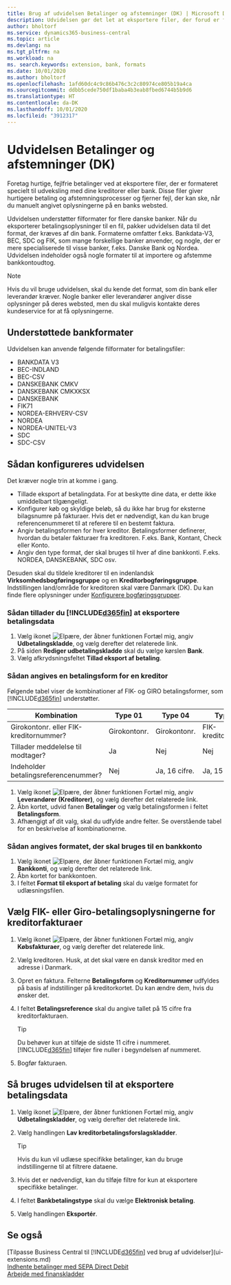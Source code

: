 ```yaml
---
title: Brug af udvidelsen Betalinger og afstemninger (DK) | Microsoft Docs
description: Udvidelsen gør det let at eksportere filer, der forud er formateret til at opfylde bankkravene til elektroniske afsendelser.
author: bholtorf
ms.service: dynamics365-business-central
ms.topic: article
ms.devlang: na
ms.tgt_pltfrm: na
ms.workload: na
ms. search.keywords: extension, bank, formats
ms.date: 10/01/2020
ms.author: bholtorf
ms.openlocfilehash: 1afd60dc4c9c86b476c3c2c80974ce805b19a4ca
ms.sourcegitcommit: ddbb5cede750df1baba4b3eab8fbed6744b5b9d6
ms.translationtype: HT
ms.contentlocale: da-DK
ms.lasthandoff: 10/01/2020
ms.locfileid: "3912317"
---
```

# <a name="the-payments-and-reconciliations-dk-extension"></a>Udvidelsen Betalinger og afstemninger (DK)

Foretag hurtige, fejlfrie betalinger ved at eksportere filer, der er formateret specielt til udveksling med dine kreditorer eller bank. Disse filer giver hurtigere betaling og afstemningsprocesser og fjerner fejl, der kan ske, når du manuelt angivet oplysningerne på en banks websted.  

Udvidelsen understøtter filformater for flere danske banker. Når du eksporterer betalingsoplysninger til en fil, pakker udvidelsen data til det format, der kræves af din bank. Formaterne omfatter f.eks. Bankdata-V3, BEC, SDC og FIK, som mange forskellige banker anvender, og nogle, der er mere specialiserede til visse banker, f.eks. Danske Bank og Nordea. Udvidelsen indeholder også nogle formater til at importere og afstemme bankkontoudtog.  

> [!Note]
> Hvis du vil bruge udvidelsen, skal du kende det format, som din bank eller leverandør kræver. Nogle banker eller leverandører angiver disse oplysninger på deres websted, men du skal muligvis kontakte deres kundeservice for at få oplysningerne.  

## <a name="supported-bank-formats"></a>Understøttede bankformater
Udvidelsen kan anvende følgende filformater for betalingsfiler:  

* BANKDATA V3  
* BEC-INDLAND  
* BEC-CSV  
* DANSKEBANK CMKV  
* DANSKEBANK CMKXKSX  
* DANSKEBANK  
* FIK71  
* NORDEA-ERHVERV-CSV  
* NORDEA  
* NORDEA-UNITEL-V3  
* SDC  
* SDC-CSV  

## <a name="to-set-up-the-extension"></a>Sådan konfigureres udvidelsen

Det kræver nogle trin at komme i gang.  

* Tillade eksport af betalingdata. For at beskytte dine data, er dette ikke umiddelbart tilgængeligt.  
* Konfigurer køb og skyldige beløb, så du ikke har brug for eksterne bilagsnumre på fakturaer. Hvis det er nødvendigt, kan du kan bruge referencenummeret til at referere til en bestemt faktura.  
* Angiv betalingsformen for hver kreditor. Betalingsformer definerer, hvordan du betaler fakturaer fra kreditoren. F.eks. Bank, Kontant, Check eller Konto.  
* Angiv den type format, der skal bruges til hver af dine bankkonti. F.eks. NORDEA, DANSKEBANK, SDC osv.  

Desuden skal du tildele kreditorer til en indenlandsk **Virksomhedsbogføringsgruppe** og en **Kreditorbogføringsgruppe**. Indstillingen land/område for kreditoren skal være Danmark (DK). Du kan finde flere oplysninger under [Konfigurere bogføringsgrupper](finance-posting-groups.md).  

### <a name="to-allow-d365fin-to-export-payment-data"></a>Sådan tillader du [!INCLUDE[d365fin](includes/d365fin_md.md)] at eksportere betalingsdata

1. Vælg ikonet ![Elpære, der åbner funktionen Fortæl mig](media/ui-search/search_small.png "Fortæl mig, hvad du vil foretage dig"), angiv **Udbetalingskladde**, og vælg derefter det relaterede link.  
2. På siden **Rediger udbetalingskladde** skal du vælge kørslen **Bank**.  
3. Vælg afkrydsningsfeltet **Tillad eksport af betaling**.  

### <a name="to-specify-a-payment-method-for-a-vendor"></a>Sådan angives en betalingsform for en kreditor

Følgende tabel viser de kombinationer af FIK- og GIRO betalingsformer, som [!INCLUDE[d365fin](includes/d365fin_md.md)] understøtter.

|Kombination|Type 01 | Type 04 | Type 71 | Type 73 |
|----|--------|---------|---------|---------|
|Girokontonr. eller FIK-kreditornummer? | Girokontonr. | Girokontonr. | FIK-kreditornummer | FIK-kreditornummer|
|Tillader meddelelse til modtager? | Ja |Nej |Nej | Ja |
|Indeholder betalingsreferencenummer? | Nej | Ja, 16 cifre. | Ja, 15 cifre. | Nej|

1. Vælg ikonet ![Elpære, der åbner funktionen Fortæl mig](media/ui-search/search_small.png "Fortæl mig, hvad du vil foretage dig"), angiv **Leverandører (Kreditorer)**, og vælg derefter det relaterede link.  
2. Åbn kortet, udvid fanen **Betalinger** og vælg betalingsformen i feltet **Betalingsform**.  
3. Afhængigt af dit valg, skal du udfylde andre felter. Se overstående tabel for en beskrivelse af kombinationerne.  

### <a name="to-specify-the-format-to-use-for-a-bank-account"></a>Sådan angives formatet, der skal bruges til en bankkonto

1. Vælg ikonet ![Elpære, der åbner funktionen Fortæl mig](media/ui-search/search_small.png "Fortæl mig, hvad du vil foretage dig"), angiv **Bankkonti**, og vælg derefter det relaterede link.  
2. Åbn kortet for bankkontoen.  
3. I feltet **Format til eksport af betaling** skal du vælge formatet for udlæsningsfilen.  

## <a name="choosing-the-fik-or-giro-payment-information-for-vendor-invoices"></a>Vælg FIK- eller Giro-betalingsoplysningerne for kreditorfakturaer

1. Vælg ikonet ![Elpære, der åbner funktionen Fortæl mig](media/ui-search/search_small.png "Fortæl mig, hvad du vil foretage dig"), angiv **Købsfakturaer**, og vælg derefter det relaterede link.
2. Vælg kreditoren. Husk, at det skal være en dansk kreditor med en adresse i Danmark.
3. Opret en faktura. Felterne **Betalingsform** og **Kreditornummer** udfyldes på basis af indstillinger på kreditorkortet. Du kan ændre dem, hvis du ønsker det.
4. I feltet **Betalingsreference** skal du angive tallet på 15 cifre fra kreditorfakturaen.  

    > [!Tip]
    > Du behøver kun at tilføje de sidste 11 cifre i nummeret. [!INCLUDE[d365fin](includes/d365fin_md.md)] tilføjer fire nuller i begyndelsen af nummeret.  

5. Bogfør fakturaen.

## <a name="to-use-the-extension-to-export-payment-data"></a>Så bruges udvidelsen til at eksportere betalingsdata

1. Vælg ikonet ![Elpære, der åbner funktionen Fortæl mig](media/ui-search/search_small.png "Fortæl mig, hvad du vil foretage dig"), angiv **Udbetalingskladder**, og vælg derefter det relaterede link.  
2. Vælg handlingen **Lav kreditorbetalingsforslagskladder**.  

    > [!Tip]
    > Hvis du kun vil udlæse specifikke betalinger, kan du bruge indstillingerne til at filtrere dataene.  

3. Hvis det er nødvendigt, kan du tilføje filtre for kun at eksportere specifikke betalinger.  
4. I feltet **Bankbetalingstype** skal du vælge **Elektronisk betaling**.  
5. Vælg handlingen **Eksportér**.  

## <a name="see-also"></a>Se også

[Tilpasse Business Central til [!INCLUDE[d365fin](includes/d365fin_md.md)] ved brug af udvidelser](ui-extensions.md)  
[Indhente betalinger med SEPA Direct Debit](finance-collect-payments-with-sepa-direct-debit.md)  
[Arbejde med finanskladder](ui-work-general-journals.md)  
